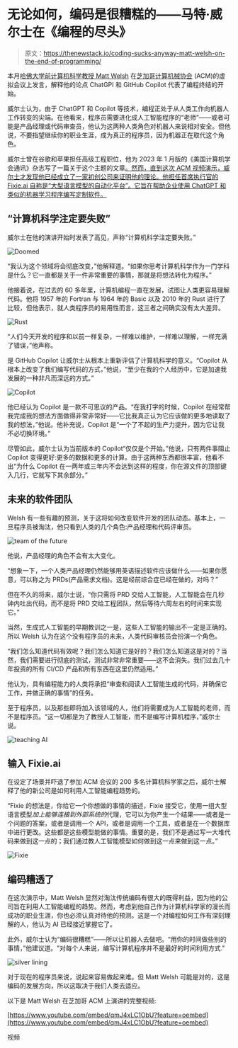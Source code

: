 # 无论如何，编码是很糟糕的——马特·威尔士在《编程的尽头》

> 原文：<https://thenewstack.io/coding-sucks-anyway-matt-welsh-on-the-end-of-programming/>

本月[哈佛大学前计算机科学教授 Matt Welsh](https://www.mdw.la/) 在[芝加哥计算机械协会](http://www.chicagoacm.org/) (ACM)的虚拟会议上发言，解释他的论点 ChatGPI 和 GitHub Copilot 代表了编程终结的开始。

威尔士认为，由于 ChatGPT 和 Copilot 等技术，编程正处于从人类工作向机器人工作转变的尖端。在他看来，程序员需要进化成人工智能程序的“老师”——或者可能是产品经理或代码审查员，他认为这两种人类角色对机器人来说相对安全。但他说，不要指望继续你的职业生涯，成为真正的程序员，因为机器正在取代这个角色。

威尔士曾在谷歌和苹果担任高级工程职位，他为 2023 年 1 月版的《美国计算机学会通讯》杂志写了一篇关于这个主题的文章[。然而，直到这次 ACM 视频演示，威尔士才发现他已经成立了一家初创公司来证明他的理论。他担任首席执行官的 Fixie.ai 自称是“大型语言模型的自动化平台”。它旨在帮助企业使用 ChatGPT 和类似的机器学习程序编写定制软件。](https://cacm.acm.org/magazines/2023/1/267976-the-end-of-programming/fulltext)

## “计算机科学注定要失败”

威尔士在他的演讲开始时发表了高见，声称“计算机科学注定要失败。”

![Doomed](img/f4f2c0dae04362c986255873ff2aa6e9.png)

“我认为这个领域将会彻底改变，”他解释道。“如果你思考计算机科学作为一门学科是什么？它一直都是关于一件非常重要的事情，那就是将想法转化为程序。”

他接着说，在过去的 60 多年里，计算机编程一直在发展，试图让人类更容易理解代码。他将 1957 年的 Fortran 与 1964 年的 Basic 以及 2010 年的 Rust 进行了比较，但他表示，就人类程序员的易用性而言，这三者之间确实没有太大差异。

![Rust](img/e59a5ceecbc5950d98ce5c9f8701d352.png)

“人们今天开发的程序和以前一样复杂，一样难以维护，一样难以理解，一样充满了错误，”他声称。

是 GitHub Copilot 让威尔士从根本上重新评估了计算机科学的意义。“Copilot 从根本上改变了我们编写代码的方式，”他说，“至少在我的个人经历中，它是加速我发展的一种非凡而深远的方式。”

![Copilot](img/1ec99c96a5f7a22879d9e755459d923e.png)

他已经认为 Copilot 是一款不可思议的产品。“在我打字的时候，Copilot 在经常帮我完成我的想法方面做得非常非常好——它比我真正认为它应该做的更多地读取了我的想法，”他说。他补充说，Copilot 是“一个了不起的生产力提升，因为它让我不必切换环境。”

尽管如此，威尔士认为当前版本的 Copilot“仅仅是个开始。”他说，只有两件事阻止 Copilot 变得更好:更多的数据和更多的计算。由于这两种东西都很丰富，他看不出“为什么 Copilot 在一两年或三年内不会达到这样的程度，你在源文件的顶部键入几行，它就写下其余部分。”

## 未来的软件团队

Welsh 有一些有趣的预测，关于这将如何改变软件开发的团队动态。基本上，一旦程序员被淘汰，他只看到人类的几个角色:产品经理和代码评审员。

![team of the future](img/ddaae4a9e99da1dec0dad7a1b4d241e4.png)

他说，产品经理的角色不会有太大变化。

“想象一下，一个人类产品经理仍然能够用英语描述软件应该做什么——如果你愿意，可以称之为 PRDs(产品需求文档)。这是经前综合症已经在做的，对吗？”

但在不久的将来，威尔士说，“你只需将 PRD 交给人工智能，人工智能会在几秒钟内吐出代码，而不是将 PRD 交给工程团队，然后等待六周左右的时间来实现它。”

当然，生成式人工智能的早期教训之一是，这些人工智能的输出不一定是正确的。所以 Welsh 认为在这个没有程序员的未来，人类代码审核员会扮演一个角色。

“我们怎么知道代码有效呢？我们怎么知道它是好的？我们怎么知道这是对的？当然，我们需要进行彻底的测试，测试非常非常重要——这不会消失。我们过去几十年投资的所有 CI/CD 产品和所有东西在这里仍然适用。”

他认为，具有编程能力的人类将承担“审查和阅读人工智能生成的代码，并确保它工作，并做正确的事情”的任务。

至于程序员，以及那些即将加入该领域的人，他们将需要成为人工智能的老师，而不是程序员。“这一切都是为了教授人工智能，而不是编写计算机程序，”威尔士说。

![teaching AI](img/6609210a88379ff1f14d4f1aca1bdb42.png)

## 输入 Fixie.ai

在设定了场景并吓退了参加 ACM 会议的 200 多名计算机科学家之后，威尔士解释了他的新公司是如何利用人工智能编程趋势的。

“Fixie 的想法是，你给它一个你想做的事情的描述，Fixie 接受它，使用一组大型语言模型*加上能够连接到外部系统的*代理，它可以为你产生一个结果——或者是一个问题的答案，或者是调用一个 API，或者是调用一个工具，或者是在一个数据库中进行更改。这些都是这些模型能做的事情。重要的是，我们不是通过写一大堆代码来做到这一点的；我们通过教人工智能模型如何做到这一点来做到这一点。”

![Fixie](img/8626a1c301727035d055fd602fedbd3c.png)

## 编码糟透了

在这次演示中，Matt Welsh 显然对淘汰传统编码有很大的既得利益，因为他的公司旨在利用人工智能编程的趋势。然而，考虑到他自己作为计算机科学家的漫长而成功的职业生涯，你也必须认真对待他的预测。这是一个对编程如何工作有深刻理解的人，他认为 AI 已经接近掌握它了。

此外，威尔士认为“编码很糟糕”——所以让机器人去做吧。“用你的时间做些别的事情，”他建议道。"对每个人来说，编写计算机程序并不是最好的时间利用方式."

![silver lining](img/4cfd8eaf8eb413005587a78a4916e000.png)

对于现在的程序员来说，说起来容易做起来难。但 Matt Welsh 可能是对的，这是编码的发展方向，所以这取决于我们人类去适应。

以下是 Matt Welsh 在芝加哥 ACM 上演讲的完整视频:

[https://www.youtube.com/embed/qmJ4xLC1ObU?feature=oembed](https://www.youtube.com/embed/qmJ4xLC1ObU?feature=oembed)

视频

<svg xmlns:xlink="http://www.w3.org/1999/xlink" viewBox="0 0 68 31" version="1.1"><title>Group</title> <desc>Created with Sketch.</desc></svg>